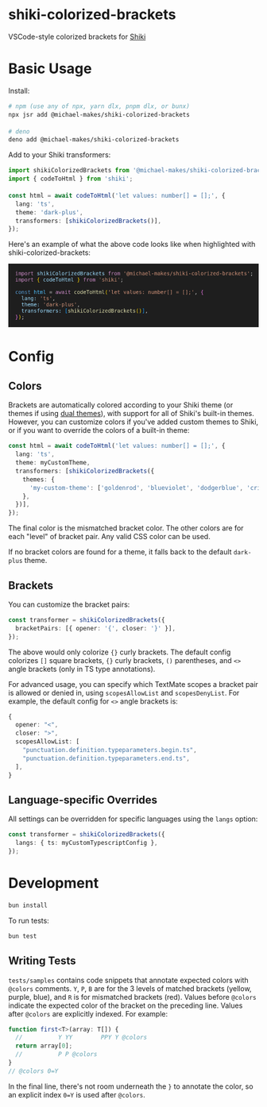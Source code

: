 # shiki-colorized-brackets

VSCode-style colorized brackets for [Shiki](https://shiki.style)

# Basic Usage

Install:
```bash
# npm (use any of npx, yarn dlx, pnpm dlx, or bunx)
npx jsr add @michael-makes/shiki-colorized-brackets

# deno
deno add @michael-makes/shiki-colorized-brackets
```

Add to your Shiki transformers:
```ts
import shikiColorizedBrackets from '@michael-makes/shiki-colorized-brackets';
import { codeToHtml } from 'shiki';

const html = await codeToHtml('let values: number[] = [];', {
  lang: 'ts',
  theme: 'dark-plus',
  transformers: [shikiColorizedBrackets()],
});
```

Here's an example of what the above code looks like when highlighted with shiki-colorized-brackets:

<img src="./examples/default.png" alt="The above code snippet highlighted with shiki-colorized-brackets">

# Config

## Colors

Brackets are automatically colored according to your Shiki theme (or themes if using [dual themes](https://shiki.style/guide/dual-themes)), with support for all of Shiki's built-in themes. However, you can customize colors if you've added custom themes to Shiki, or if you want to override the colors of a built-in theme:

```ts
const html = await codeToHtml('let values: number[] = [];', {
  lang: 'ts',
  theme: myCustomTheme,
  transformers: [shikiColorizedBrackets({
    themes: {
      'my-custom-theme': ['goldenrod', 'blueviolet', 'dodgerblue', 'crimson'],
    },
  })],
});
```

The final color is the mismatched bracket color. The other colors are for each "level" of bracket pair. Any valid CSS color can be used.

If no bracket colors are found for a theme, it falls back to the default `dark-plus` theme.

## Brackets

You can customize the bracket pairs:

```ts
const transformer = shikiColorizedBrackets({
  bracketPairs: [{ opener: '{', closer: '}' }],
});
```

The above would only colorize `{}` curly brackets. The default config colorizes `[]` square brackets, `{}` curly brackets, `()` parentheses, and `<>` angle brackets (only in TS type annotations).

For advanced usage, you can specify which TextMate scopes a bracket pair is allowed or denied in, using `scopesAllowList` and `scopesDenyList`. For example, the default config for `<>` angle brackets is:

```ts
{
  opener: "<",
  closer: ">",
  scopesAllowList: [
    "punctuation.definition.typeparameters.begin.ts",
    "punctuation.definition.typeparameters.end.ts",
  ],
}
```

## Language-specific Overrides

All settings can be overridden for specific languages using the `langs` option:

```ts
const transformer = shikiColorizedBrackets({
  langs: { ts: myCustomTypescriptConfig },
});
```

# Development

```bash
bun install
```

To run tests:

```bash
bun test
```

## Writing Tests

`tests/samples` contains code snippets that annotate expected colors with `@colors` comments. `Y`, `P`, `B` are for the 3 levels of matched brackets (yellow, purple, blue), and `R` is for mismatched brackets (red). Values before `@colors` indicate the expected color of the bracket on the preceding line. Values after `@colors` are explicitly indexed. For example:

```ts
function first<T>(array: T[]) {
  //          Y YY        PPY Y @colors
  return array[0];
  //          P P @colors
}
// @colors 0=Y
```

In the final line, there's not room underneath the `}` to annotate the color, so an explicit index `0=Y` is used after `@colors`.
